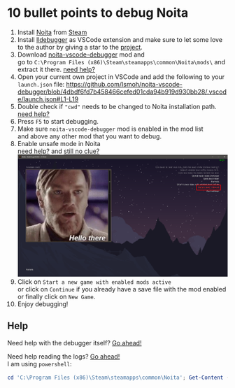 # 10 bullet points to debug Noita

1. Install [Noita](https://noitagame.com/) from [Steam](https://store.steampowered.com/app/881100/Noita/)
2. Install [lldebugger](https://marketplace.visualstudio.com/items?itemName=tomblind.local-lua-debugger-vscode) as VSCode extension and make sure to let some love to the author by giving a star to the [project](https://github.com/tomblind/local-lua-debugger-vscode).
3. Download [noita-vscode-debugger](https://github.com/Ismoh/noita-vscode-debugger/releases) mod and\
    go to `C:\Program Files (x86)\Steam\steamapps\common\Noita\mods\` and extract it there. [need help?](https://noita.wiki.gg/wiki/How_to_install_mods#Manual)
4. Open your current own project in VSCode and add the following to your `launch.json` file:
    <https://github.com/Ismoh/noita-vscode-debugger/blob/4dbdf6fd7b458466cefed01cda94b919d930bb28/.vscode/launch.json#L1-L19>
5. Double check if `"cwd"` needs to be changed to Noita installation path. [need help?](https://help.steampowered.com/en/faqs/view/4BD4-4528-6B2E-8327#:~:text=Navigate%20to%20your%20Steam%20client,installations%20can%20be%20installed%20there.)
6. Press `F5` to start debugging.
7. Make sure `noita-vscode-debugger` mod is enabled in the mod list\
    and above any other mod that you want to debug.
8. Enable unsafe mode in Noita\
    [need help?](https://noita.wiki.gg/wiki/How_to_install_mods#Enabling) and [still no clue?](https://noita.wiki.gg/wiki/Modding:_Lua_API#Lua_Tables)
    ![unsafe-mode-enabled-screenshot](res/unsafe-mode-enabled.png)
9. Click on `Start a new game with enabled mods active`\
    or click on `Continue` if you already have a save file with the mod enabled\
    or finally click on `New Game`.
10. Enjoy debugging!

## Help

Need help with the debugger itself? [Go ahead!](https://github.com/tomblind/local-lua-debugger-vscode)

Need help reading the logs? [Go ahead!](https://steamcommunity.com/workshop/filedetails/?id=2124936579)\
I am using `powershell`:

```powershell
cd 'C:\Program Files (x86)\Steam\steamapps\common\Noita'; Get-Content -Path "logger.txt" -Wait
```
